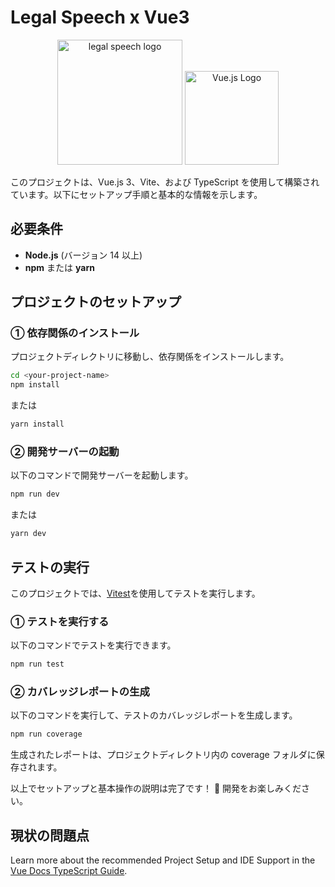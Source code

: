 # Legal Speech x Vue3

<p align="center">
  <img src="https://github.com/user-attachments/assets/04be0d43-32af-40dd-a42e-6fe6849a1cb4" width="200" title="legal speech logo"/>

  <img src="https://vuejs.org/images/logo.png" alt="Vue.js Logo" width="150" />
</p>

このプロジェクトは、Vue.js 3、Vite、および TypeScript を使用して構築されています。以下にセットアップ手順と基本的な情報を示します。

## 必要条件

- **Node.js** (バージョン 14 以上)
- **npm** または **yarn**

## プロジェクトのセットアップ

### ① 依存関係のインストール

プロジェクトディレクトリに移動し、依存関係をインストールします。

```bash
cd <your-project-name>
npm install
```

または

```bash
yarn install
```

### ② 開発サーバーの起動

以下のコマンドで開発サーバーを起動します。

```bash
npm run dev
```

または

```bash
yarn dev
```

## テストの実行

このプロジェクトでは、[Vitest](https://vitest.dev/)を使用してテストを実行します。

### ① テストを実行する

以下のコマンドでテストを実行できます。

```bash
npm run test
```

### ② カバレッジレポートの生成

以下のコマンドを実行して、テストのカバレッジレポートを生成します。

```bash
npm run coverage
```

生成されたレポートは、プロジェクトディレクトリ内の coverage フォルダに保存されます。

以上でセットアップと基本操作の説明は完了です！ 🎉 開発をお楽しみください。

## 現状の問題点

Learn more about the recommended Project Setup and IDE Support in the [Vue Docs TypeScript Guide](https://vuejs.org/guide/typescript/overview.html#project-setup).

